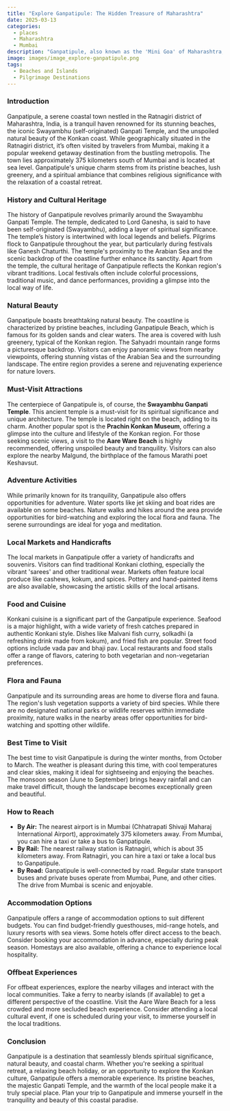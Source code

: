 ```yaml
---
title: "Explore Ganpatipule: The Hidden Treasure of Maharashtra"
date: 2025-03-13
categories:
  - places
  - Maharashtra
  - Mumbai
description: "Ganpatipule, also known as the 'Mini Goa' of Maharashtra, is a charming coastal village located near Mumbai. It offers pristine beaches, vibrant marine life, and opportunities for water sports. The village is surrounded by lush green hills and crystal-clear waters, making it a perfect destination for nature lovers and adventure seekers alike."
image: images/image_explore-ganpatipule.png
tags: 
  - Beaches and Islands
  - Pilgrimage Destinations
---
```



### **Introduction**

Ganpatipule, a serene coastal town nestled in the Ratnagiri district of Maharashtra, India, is a tranquil haven renowned for its stunning beaches, the iconic Swayambhu (self-originated) Ganpati Temple, and the unspoiled natural beauty of the Konkan coast. While geographically situated in the Ratnagiri district, it’s often visited by travelers from Mumbai, making it a popular weekend getaway destination from the bustling metropolis. The town lies approximately 375 kilometers south of Mumbai and is located at sea level. Ganpatipule's unique charm stems from its pristine beaches, lush greenery, and a spiritual ambiance that combines religious significance with the relaxation of a coastal retreat.

### **History and Cultural Heritage**

The history of Ganpatipule revolves primarily around the Swayambhu Ganpati Temple. The temple, dedicated to Lord Ganesha, is said to have been self-originated (Swayambhu), adding a layer of spiritual significance. The temple’s history is intertwined with local legends and beliefs. Pilgrims flock to Ganpatipule throughout the year, but particularly during festivals like Ganesh Chaturthi. The temple's proximity to the Arabian Sea and the scenic backdrop of the coastline further enhance its sanctity. Apart from the temple, the cultural heritage of Ganpatipule reflects the Konkan region's vibrant traditions. Local festivals often include colorful processions, traditional music, and dance performances, providing a glimpse into the local way of life.

### **Natural Beauty**

Ganpatipule boasts breathtaking natural beauty. The coastline is characterized by pristine beaches, including Ganpatipule Beach, which is famous for its golden sands and clear waters. The area is covered with lush greenery, typical of the Konkan region.  The Sahyadri mountain range forms a picturesque backdrop. Visitors can enjoy panoramic views from nearby viewpoints, offering stunning vistas of the Arabian Sea and the surrounding landscape. The entire region provides a serene and rejuvenating experience for nature lovers.

### **Must-Visit Attractions**

The centerpiece of Ganpatipule is, of course, the **Swayambhu Ganpati Temple**. This ancient temple is a must-visit for its spiritual significance and unique architecture. The temple is located right on the beach, adding to its charm.  Another popular spot is the **Prachin Konkan Museum**, offering a glimpse into the culture and lifestyle of the Konkan region. For those seeking scenic views, a visit to the **Aare Ware Beach** is highly recommended, offering unspoiled beauty and tranquility. Visitors can also explore the nearby Malgund, the birthplace of the famous Marathi poet Keshavsut.

### **Adventure Activities**

While primarily known for its tranquility, Ganpatipule also offers opportunities for adventure. Water sports like jet skiing and boat rides are available on some beaches. Nature walks and hikes around the area provide opportunities for bird-watching and exploring the local flora and fauna.  The serene surroundings are ideal for yoga and meditation.

### **Local Markets and Handicrafts**

The local markets in Ganpatipule offer a variety of handicrafts and souvenirs. Visitors can find traditional Konkani clothing, especially the vibrant 'sarees' and other traditional wear.  Markets often feature local produce like cashews, kokum, and spices. Pottery and hand-painted items are also available, showcasing the artistic skills of the local artisans.

### **Food and Cuisine**

Konkani cuisine is a significant part of the Ganpatipule experience. Seafood is a major highlight, with a wide variety of fresh catches prepared in authentic Konkani style. Dishes like Malvani fish curry, solkadhi (a refreshing drink made from kokum), and fried fish are popular.  Street food options include vada pav and bhaji pav. Local restaurants and food stalls offer a range of flavors, catering to both vegetarian and non-vegetarian preferences.

### **Flora and Fauna**

Ganpatipule and its surrounding areas are home to diverse flora and fauna. The region's lush vegetation supports a variety of bird species. While there are no designated national parks or wildlife reserves within immediate proximity, nature walks in the nearby areas offer opportunities for bird-watching and spotting other wildlife.

### **Best Time to Visit**

The best time to visit Ganpatipule is during the winter months, from October to March. The weather is pleasant during this time, with cool temperatures and clear skies, making it ideal for sightseeing and enjoying the beaches. The monsoon season (June to September) brings heavy rainfall and can make travel difficult, though the landscape becomes exceptionally green and beautiful.

### **How to Reach**

*   **By Air:** The nearest airport is in Mumbai (Chhatrapati Shivaji Maharaj International Airport), approximately 375 kilometers away. From Mumbai, you can hire a taxi or take a bus to Ganpatipule.
*   **By Rail:** The nearest railway station is Ratnagiri, which is about 35 kilometers away. From Ratnagiri, you can hire a taxi or take a local bus to Ganpatipule.
*   **By Road:** Ganpatipule is well-connected by road. Regular state transport buses and private buses operate from Mumbai, Pune, and other cities. The drive from Mumbai is scenic and enjoyable.

### **Accommodation Options**

Ganpatipule offers a range of accommodation options to suit different budgets. You can find budget-friendly guesthouses, mid-range hotels, and luxury resorts with sea views.  Some hotels offer direct access to the beach. Consider booking your accommodation in advance, especially during peak season. Homestays are also available, offering a chance to experience local hospitality.

### **Offbeat Experiences**

For offbeat experiences, explore the nearby villages and interact with the local communities. Take a ferry to nearby islands (if available) to get a different perspective of the coastline. Visit the Aare Ware Beach for a less crowded and more secluded beach experience. Consider attending a local cultural event, if one is scheduled during your visit, to immerse yourself in the local traditions.

### **Conclusion**

Ganpatipule is a destination that seamlessly blends spiritual significance, natural beauty, and coastal charm. Whether you're seeking a spiritual retreat, a relaxing beach holiday, or an opportunity to explore the Konkan culture, Ganpatipule offers a memorable experience. Its pristine beaches, the majestic Ganpati Temple, and the warmth of the local people make it a truly special place. Plan your trip to Ganpatipule and immerse yourself in the tranquility and beauty of this coastal paradise.


